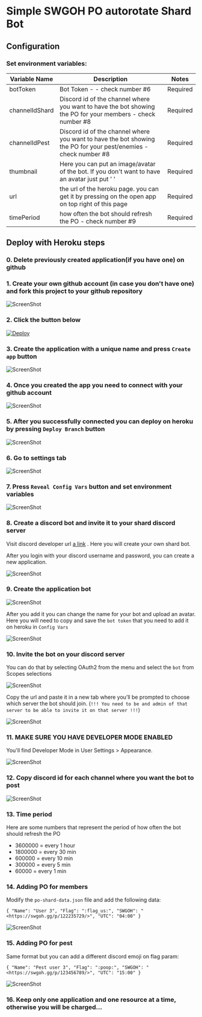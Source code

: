# Simple SWGOH PO autorotate Shard Bot


## Configuration

### Set environment variables:


|Variable Name| Description                             | Notes |
|-------------|-----------------------------------------|------ |
|botToken | Bot Token  -  - check number #6      | Required|
|channelIdShard| Discord id of the channel where you want to have the bot showing the PO for your members - check number #8|  Required|
|channelIdPest| Discord id of the channel where you want to have the bot showing the PO for your pest/enemies - check number #8| Required|
|thumbnail | Here you can put an image/avatar of the bot. If you don't want to have an avatar just put ' '| Required|
|url | the url of the heroku page. you can get it by pressing on the open app on top right of this page| Required|
|timePeriod | how often the bot should refresh the PO - check number #9| Required|


## Deploy with Heroku steps
### 0. Delete previously created application(if you have one) on github

### 1. Create your own github account (in case you don't have one) and fork this project to your github repository

![ScreenShot](assets/fork-github-project.png)

### 2. Click the button below

[![Deploy](https://www.herokucdn.com/deploy/button.svg)](https://dashboard.heroku.com/new-app?template=)

### 3. Create the application with a unique name and press `Create app` button

![ScreenShot](assets/create-app.png)


### 4. Once you created the app you need to connect with your github account

![ScreenShot](assets/connect-to-github.png)

### 5. After you successfully connected you can deploy on heroku by pressing `Deploy Branch` button

![ScreenShot](assets/deploy-on-heroku.png)

### 6. Go to settings tab

![ScreenShot](assets/go-to-settings-tab.png)

### 7. Press `Reveal Config Vars` button and set environment variables

![ScreenShot](assets/set-env-variables.png)

### 8. Create a discord bot and invite it to your shard discord server

Visit discord developer url [a link](https://discord.com/developers/applications) . Here you will create your own shard bot.

After you login with your discord username and password, you can create a new application.

![ScreenShot](assets/app-discord-create-new.png)

### 9. Create the application bot

![ScreenShot](assets/app-add-bot.png)

After you add it you can change the name for your bot and upload an avatar. Here you will need to copy and save the ``bot token`` that you need to add it on heroku in `Config Vars`

![ScreenShot](assets/app-add-bot-token.png)

### 10. Invite the bot on your discord server
You can do that by selecting OAuth2 from the menu and select the `bot` from Scopes selections

![ScreenShot](assets/setup-bot-on-discord-server.png)

Copy the url and paste it in a new tab where you’ll be prompted to choose which server the bot should join. 
(```!!! You need to be and admin of that server to be able to invite it on that server !!!```)

![ScreenShot](assets/add-bot-on-discord-server.png)

### 11. MAKE SURE YOU HAVE DEVELOPER MODE ENABLED
You'll find Developer Mode in User Settings > Appearance.

![ScreenShot](assets/discord-developer-mode.jpg)

### 12. Copy discord id for each channel where you want the bot to post

![ScreenShot](assets/discord-copy-id.png)

### 13. Time period
Here are some numbers that represent the period of how often the bot should refresh the PO

- 3600000 = every 1 hour
- 1800000 = every 30 min
- 600000 = every 10 min
- 300000 = every 5 min
- 60000 = every 1 min


### 14. Adding PO for members

Modify the ``po-shard-data.json`` file and add the following data:

``
  {
    "Name": "User 3",
    "Flag": ":flag_us:",
    "SWGOH": "<https://swgoh.gg/p/122235729/>",
    "UTC": "04:00"
  }
``

![ScreenShot](assets/working-bot.png)

### 15. Adding PO for pest

Same format but you can add a different discord emoji on flag param:

``
  {
    "Name": "Pest user 3",
    "Flag": ":poop:",
    "SWGOH": "<https://swgoh.gg/p/123456789/>",
    "UTC": "15:00"
  }
``

![ScreenShot](assets/working-pest-bot.png)

### 16. Keep only one application and one resource at a time, otherwise you will be charged...